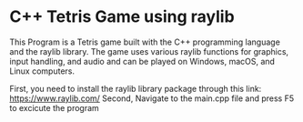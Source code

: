 # C++ Tetris Game using raylib

This Program is a Tetris game built with the C++ programming language and the raylib library. The game uses various raylib functions for graphics, input handling, and audio and can be played on Windows, macOS, and Linux computers.

First, you need to install the raylib library package through this link: https://www.raylib.com/
Second, Navigate to the main.cpp file and press F5 to excicute the program
